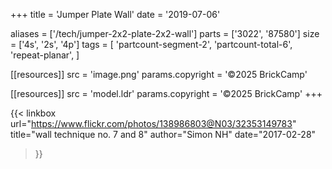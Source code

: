 +++
title = 'Jumper Plate Wall'
date  = '2019-07-06'

aliases = ['/tech/jumper-2x2-plate-2x2-wall']
parts = ['3022', '87580']
size  = ['4s', '2s', '4p']
tags  = [
  'partcount-segment-2',
  'partcount-total-6',
  'repeat-planar',
]

[[resources]]
src              = 'image.png'
params.copyright = '©2025 BrickCamp'

[[resources]]
src              = 'model.ldr'
params.copyright = '©2025 BrickCamp'
+++

{{< linkbox
    url="https://www.flickr.com/photos/138986803@N03/32353149783"
    title="wall technique no. 7 and 8"
    author="Simon NH"
    date="2017-02-28"
>}}
